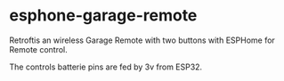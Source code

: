 # esphone-garage-remote

Retroftis an wireless Garage Remote with two buttons with ESPHome for Remote control.

The controls batterie pins are fed by 3v from ESP32.
